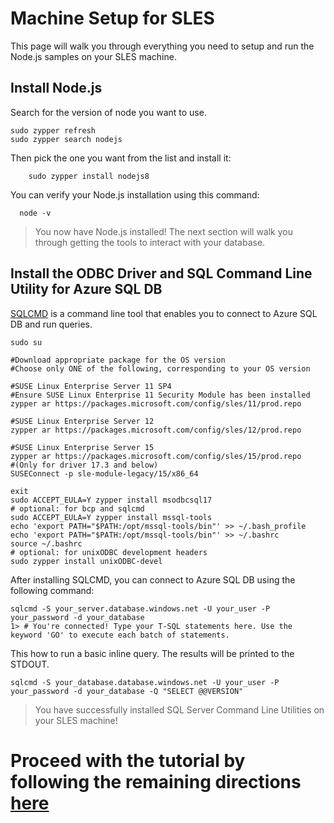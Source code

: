 # Machine Setup for SLES

This page will walk you through everything you need to setup and run the Node.js samples on your SLES machine.

## Install Node.js

Search for the version of node you want to use.

```terminal
sudo zypper refresh
sudo zypper search nodejs
```

Then pick the one you want from the list and install it:

```terminal   
    sudo zypper install nodejs8
```

You can verify your Node.js installation using this command:

```terminal
  node -v
```

> You now have Node.js installed! The next section will walk you through getting the tools to interact with your database.

## Install the ODBC Driver and SQL Command Line Utility for Azure SQL DB
[SQLCMD](https://docs.microsoft.com/sql/linux/sql-server-linux-connect-and-query-sqlcmd) is a command line tool that enables you to connect to Azure SQL DB and run queries.

```terminal
sudo su

#Download appropriate package for the OS version
#Choose only ONE of the following, corresponding to your OS version

#SUSE Linux Enterprise Server 11 SP4
#Ensure SUSE Linux Enterprise 11 Security Module has been installed 
zypper ar https://packages.microsoft.com/config/sles/11/prod.repo

#SUSE Linux Enterprise Server 12
zypper ar https://packages.microsoft.com/config/sles/12/prod.repo

#SUSE Linux Enterprise Server 15
zypper ar https://packages.microsoft.com/config/sles/15/prod.repo
#(Only for driver 17.3 and below)
SUSEConnect -p sle-module-legacy/15/x86_64

exit
sudo ACCEPT_EULA=Y zypper install msodbcsql17
# optional: for bcp and sqlcmd
sudo ACCEPT_EULA=Y zypper install mssql-tools
echo 'export PATH="$PATH:/opt/mssql-tools/bin"' >> ~/.bash_profile
echo 'export PATH="$PATH:/opt/mssql-tools/bin"' >> ~/.bashrc
source ~/.bashrc
# optional: for unixODBC development headers
sudo zypper install unixODBC-devel
```

After installing SQLCMD, you can connect to Azure SQL DB using the following command:

```terminal
sqlcmd -S your_server.database.windows.net -U your_user -P your_password -d your_database
1> # You're connected! Type your T-SQL statements here. Use the keyword 'GO' to execute each batch of statements.
```

This how to run a basic inline query. The results will be printed to the STDOUT.

```terminal
sqlcmd -S your_database.database.windows.net -U your_user -P your_password -d your_database -Q "SELECT @@VERSION"
```

> You have successfully installed SQL Server Command Line Utilities on your SLES machine! 

# Proceed with the tutorial by following the remaining directions [**here**](https://github.com/Azure-Samples/AzureSqlGettingStartedSamples/blob/master/nodejs/Unix-based/Readme.md)
